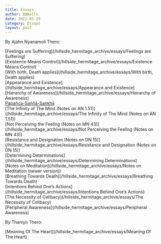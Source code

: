 ```yaml
---
title: Essays
author: BBBalls
date: 2022-05-29
category: Essays
layout: post
---
```


By Ajahn Nyanamoli Thero:

[Feelings are Suffering](/hillside_hermitage_archive/essays/Feelings are Suffering)\
[Existence Means Control](/hillside_hermitage_archive/essays/Existence Means Control)\
[With birth, Death applies](/hillside_hermitage_archive/essays/With birth, Death applies)\
[Appearance and Existence](/hillside_hermitage_archive/essays/Appearance and Existence)\
[Hierarchy of Awareness](/hillside_hermitage_archive/essays/Hierarchy of Awareness)\
[Papañca-Saññā-Sankhā](/hillside_hermitage_archive/essays/Papañca-Saññā-Sankhā)\
[The Infinity of The Mind (Notes on AN 1.51)](/hillside_hermitage_archive/essays/The Infinity of The Mind (Notes on AN 1.51))\
[Not Perceiving the Feeling (Notes on MN 43)](/hillside_hermitage_archive/essays/Not Perceiving the Feeling (Notes on MN 43))\
[Resistance and Designation (Notes on DN 15)](/hillside_hermitage_archive/essays/Resistance and Designation (Notes on DN 15))\
[Determining Determinations](/hillside_hermitage_archive/essays/Determining Determinations)\
[Notes on Meditation](/hillside_hermitage_archive/essays/Notes on Meditation (newer version))\
[Breathing Towards Death](/hillside_hermitage_archive/essays/Breathing Towards Death)\
[Intentions Behind One’s Actions](/hillside_hermitage_archive/essays/Intentions Behind One’s Actions)\
[The Necessity of Celibacy](/hillside_hermitage_archive/essays/The Necessity of Celibacy)\
[Peripheral Awareness](/hillside_hermitage_archive/essays/Peripheral Awareness)

By Thaniyo Thero:

[Meaning Of The Heart](/hillside_hermitage_archive/essays/Meaning Of The Heart)
